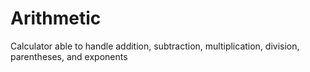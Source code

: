 # Arithmetic
Calculator able to handle addition, subtraction, multiplication, division, parentheses, and exponents
